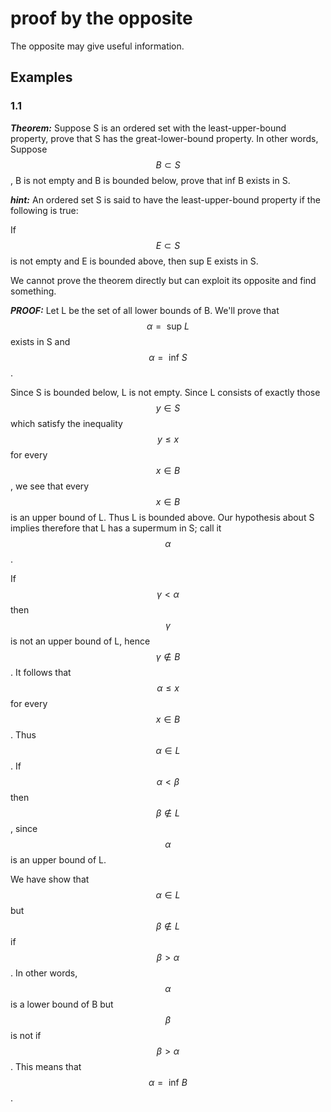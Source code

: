 <script id="MathJax-script" async src="https://cdn.jsdelivr.net/npm/mathjax@3/es5/tex-mml-chtml.js"></script>

# proof by the opposite

The opposite may give useful information.

## Examples

### 1.1

***Theorem:*** Suppose S is an ordered set with
the least-upper-bound property, prove that S has
the great-lower-bound property. In other words,
Suppose $$B \subset S$$, B is not empty and B is bounded below,
prove that inf B exists in S.

***hint:*** An ordered set S is said to have
the least-upper-bound property if the following
is true:

If $$E \subset S$$ is not empty and E is bounded above,
then sup E exists in S.

We cannot prove the theorem directly but can
exploit its opposite and find something.

***PROOF:*** Let L be the set of all lower bounds
of B. We'll prove that $$\alpha = \mbox{ sup }L$$
exists in S and $$\alpha = \mbox{ inf }S$$.

Since S is bounded below, L is not empty. Since L
consists of exactly those $$y \in S$$ which satisfy
the inequality $$y \leq x$$ for every $$x \in B$$,
we see that every $$x \in B$$ is an upper bound of L.
Thus L is bounded above. Our hypothesis about S
implies therefore that L has a supermum in S; call
it $$\alpha$$.

If $$\gamma < \alpha$$ then $$\gamma$$ is not an
upper bound of L, hence $$\gamma \notin B$$. It
follows that $$\alpha \leq x$$ for every $$x \in B$$.
Thus $$\alpha \in L$$.
If $$\alpha < \beta$$ then $$\beta \notin L$$,
since $$\alpha$$ is an upper bound of L.

We have show that $$\alpha \in L$$ but $$\beta \notin L$$
if $$\beta > \alpha$$. In other words, $$\alpha$$ is
a lower bound of B but $$\beta$$ is not if $$\beta > \alpha$$.
This means that $$\alpha = \mbox{ inf }B$$.
